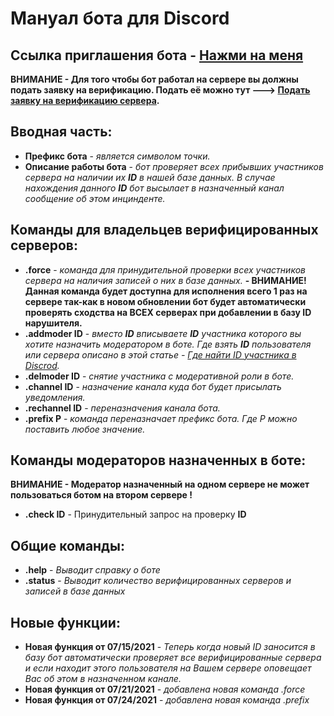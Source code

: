 # Мануал бота для Discord

## Ссылка приглашения бота - [Нажми на меня](https://discord.com/api/oauth2/authorize?client_id=583233909211267072&permissions=2148392129&scope=bot)

**ВНИМАНИЕ - Для того чтобы бот работал на сервере вы должны подать заявку на верификацию. Подать её можно тут ---> [Подать заявку на верификацию сервера](https://docs.google.com/forms/d/1YBB72PuJw3GGwKzqIlxuBeXeFMajOL0vVb84iLrTog8).**

## Вводная часть:

- **Префикс бота** - *является символом точки.*
- **Описание работы бота** - *бот проверяет всех прибывших участников сервера на наличии их **ID** в нашей базе данных. В случае нахождения данного **ID** бот высылает в назначенный канал сообщение об этом инцинденте.*

## Команды для владельцев верифицированных серверов:

- **.force** - *команда для принудительной проверки всех участников сервера на наличия записей о них в базе данных.* **- ВНИМАНИЕ! Данная команда будет доступна для исполнения всего 1 раз на сервере так-как в новом обновлении бот будет автоматически проверять сходства на ВСЕХ серверах при добавлении в базу ID нарушителя.**
- **.addmoder ID** - *вместо **ID** вписываете **ID** участника которого вы хотите назначить модератором в боте. Где взять **ID** пользователя или сервера описано в этой статье - [Где найти ID участника в Discrod](https://support.discord.com/hc/ru/articles/206346498-%D0%93%D0%B4%D0%B5-%D0%BC%D0%BD%D0%B5-%D0%BD%D0%B0%D0%B9%D1%82%D0%B8-ID-%D0%BF%D0%BE%D0%BB%D1%8C%D0%B7%D0%BE%D0%B2%D0%B0%D1%82%D0%B5%D0%BB%D1%8F-%D1%81%D0%B5%D1%80%D0%B2%D0%B5%D1%80%D0%B0-%D1%81%D0%BE%D0%BE%D0%B1%D1%89%D0%B5%D0%BD%D0%B8%D1%8F-).*
- **.delmoder ID** - *снятие участника с модеративной роли в боте.* 
- **.channel ID** - *назначение канала куда бот будет присылать уведомления.*
- **.rechannel ID** - *переназначения канала бота.*
- **.prefix P** - *команда переназначает префикс бота. Где P можно поставить любое значение.*

## Команды модераторов назначенных в боте:

**ВНИМАНИЕ - Модератор назначенный на одном сервере не может пользоваться ботом на втором сервере !**

- **.check ID** - Принудительный запрос на проверку **ID**

## Общие команды:

- **.help** - *Выводит справку о боте*
- **.status** - *Выводит количество верифицированных серверов и записей в базе данных*

## Новые функции:

- **Новая функция от 07/15/2021** - *Теперь когда новый ID заносится в базу бот автоматически проверяет все верифицированные сервера и если находит этого пользователя на Вашем сервере оповещает Вас об этом в назначенном канале.*
- **Новая функция от 07/21/2021** - *добавлена новая команда .force*
- **Новая функция от 07/24/2021** - *добавлена новая команда .prefix*
